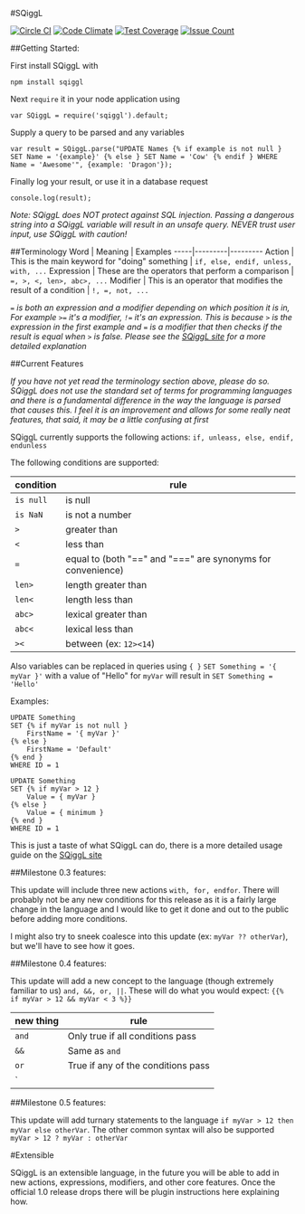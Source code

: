 #SQiggL

[![Circle CI](https://circleci.com/gh/SnareChops/SQiggL/tree/master.svg?style=svg)](https://circleci.com/gh/SnareChops/SQiggL/tree/master)
[![Code Climate](https://codeclimate.com/github/SnareChops/SQiggL/badges/gpa.svg)](https://codeclimate.com/github/SnareChops/SQiggL)
[![Test Coverage](https://codeclimate.com/github/SnareChops/SQiggL/badges/coverage.svg)](https://codeclimate.com/github/SnareChops/SQiggL/coverage)
[![Issue Count](https://codeclimate.com/github/SnareChops/SQiggL/badges/issue_count.svg)](https://codeclimate.com/github/SnareChops/SQiggL)

##Getting Started:

First install SQiggL with

```
npm install sqiggl
```

Next `require` it in your node application using

```
var SQiggL = require('sqiggl').default;
```

Supply a query to be parsed and any variables

```
var result = SQiggL.parse("UPDATE Names {% if example is not null } SET Name = '{example}' {% else } SET Name = 'Cow' {% endif } WHERE Name = 'Awesome'", {example: 'Dragon'});
``` 

Finally log your result, or use it in a database request

```
console.log(result);
```

_Note: SQiggL does NOT protect against SQL injection. Passing a dangerous string into a SQiggL variable will result in an unsafe query. NEVER trust user input, use SQiggL with caution!_

##Terminology
Word | Meaning | Examples
-----|---------|---------
Action | This is the main keyword for "doing" something | `if, else, endif, unless, with, ...`
Expression | These are the operators that perform a comparison | `=, >, <, len>, abc>, ...`
Modifier | This is an operator that modifies the result of a condition | `!, =, not, ...`

_`=` is both an expression and a modifier depending on which position it is in, For example `>=` it's a modifier, `!=` it's an expression. This is because `>` is the expression in the first example and `=` is a modifier that then checks if the result is equal when `>` is false. Please see the [SQiggL site](https://snarechops.github.io/SQiggL/#/docs/) for a more detailed explanation_

##Current Features 

_If you have not yet read the terminology section above, please do so. SQiggL does not use the standard set of terms for programming languages and there is a fundamental difference in the way the language is parsed that causes this. I feel it is an improvement and allows for some really neat features, that said, it may be a little confusing at first_

SQiggL currently supports the following actions: `if, unleass, else, endif, endunless`

The following conditions are supported:

condition | rule
---------|-----
`is null` | is null
`is NaN` | is not a number
`>` | greater than
`<` | less than
`=` | equal to (both "==" and "===" are synonyms for convenience)
`len>` | length greater than
`len<` | length less than
`abc>` | lexical greater than
`abc<` | lexical less than
`><` | between (ex: `12><14`)

Also variables can be replaced in queries using `{ }`
```SET Something = '{ myVar }'```
with a value of "Hello" for `myVar` will result in
```SET Something = 'Hello'```

Examples: 
```
UPDATE Something 
SET {% if myVar is not null }
    FirstName = '{ myVar }'
{% else }
    FirstName = 'Default' 
{% end }
WHERE ID = 1
```

```
UPDATE Something 
SET {% if myVar > 12 }
    Value = { myVar }
{% else }
    Value = { minimum }
{% end }
WHERE ID = 1
```

This is just a taste of what SQiggL can do, there is a more detailed usage guide on the [SQiggL site](https://snarechops.github.io/SQiggL.io/#/docs/)

##Milestone 0.3 features:

This update will include three new actions `with, for, endfor`. There will probably not be any new conditions for this release as it is a fairly large change in the language and I would like to get it done and out to the public before adding more conditions.

I might also try to sneek coalesce into this update (ex: `myVar ?? otherVar`), but we'll have to see how it goes.

##Milestone 0.4 features:

This update will add a new concept to the language (though extremely familiar to us) `and, &&, or, ||`. These will do what you would expect: `{{% if myVar > 12 && myVar < 3 %}}`

new thing | rule
----------|-----
`and` | Only true if all conditions pass
`&&` | Same as `and`
`or` | True if any of the conditions pass
`||` | Same as `or`

##Milestone 0.5 features:

This update will add turnary statements to the language `if myVar > 12 then myVar else otherVar`. The other common syntax will also be supported `myVar > 12 ? myVar : otherVar`

#Extensible

SQiggL is an extensible language, in the future you will be able to add in new actions, expressions, modifiers, and other core features. Once the official 1.0 release drops there will be plugin instructions here explaining how.

